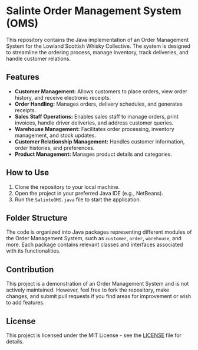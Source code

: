 # Salinte Order Management System (OMS)

This repository contains the Java implementation of an Order Management System for the Lowland Scottish Whisky Collective. The system is designed to streamline the ordering process, manage inventory, track deliveries, and handle customer relations.

## Features

- **Customer Management:** Allows customers to place orders, view order history, and receive electronic receipts.
- **Order Handling:** Manages orders, delivery schedules, and generates receipts.
- **Sales Staff Operations:** Enables sales staff to manage orders, print invoices, handle driver deliveries, and address customer queries.
- **Warehouse Management:** Facilitates order processing, inventory management, and stock updates.
- **Customer Relationship Management:** Handles customer information, order histories, and preferences.
- **Product Management:** Manages product details and categories.

## How to Use

1. Clone the repository to your local machine.
2. Open the project in your preferred Java IDE (e.g., NetBeans).
3. Run the `SalinteOMS.java` file to start the application.

## Folder Structure

The code is organized into Java packages representing different modules of the Order Management System, such as `customer`, `order`, `warehouse`, and more. Each package contains relevant classes and interfaces associated with its functionalities.

## Contribution

This project is a demonstration of an Order Management System and is not actively maintained. However, feel free to fork the repository, make changes, and submit pull requests if you find areas for improvement or wish to add features.

## License

This project is licensed under the MIT License - see the [LICENSE](./LICENSE) file for details.
